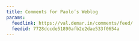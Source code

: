 ```yaml
---
title: Comments for Paolo’s Weblog
params:
  feedlink: https://val.demar.in/comments/feed/
  feedid: 7728dccde51890afb2e2dae533f0654a
---
```

